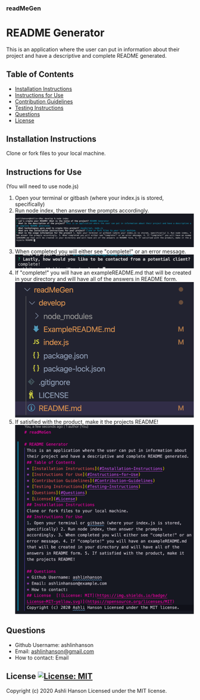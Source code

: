 ### readMeGen

# README Generator 
 This is an application where the user can put in information about their project and have a descriptive and complete README generated. 
 ## Table of Contents 
 * [Installation Instructions](#Installation-Instructions) 
 * [Instructions for Use](#Instructions-for-Use) 
 * [Contribution Guidelines](#Contribution-Guidelines) 
 * [Testing Instructions](#Testing-Instructions) 
 * [Questions](#Questions) 
 * [License](#License) 
 ## Installation Instructions 
 Clone or fork files to your local machine. 
 ## Instructions for Use 
 (You will need to use node.js)
 1. Open your terminal or gitbash (where your index.js is stored, specifically) 
 2. Run node index, then answer the prompts accordingly. 
 ![Questions Example](assets/questions.png)
 3. When completed you will either see "complete!" or an error message. 
 ![Completed Message](assets/complete!.png)
 4. If "complete!" you will have an exampleREADME.md that will be created in your directory and will have all of the answers in README form.
 ![Example file](assets/exmapleREADMEfile.png)
 5. If satisfied with the product, make it the projects README!
 ![README Markdown Version](assets/readmeproduct.png)  
  
 ## Questions  
 * Github Username: ashlinhanson 
 * Email: ashlinhanson@gmail.com 
 * How to contact: Email   
 ## License  [![License: MIT](https://img.shields.io/badge/License-MIT-yellow.svg)](https://opensource.org/licenses/MIT) 
 Copyright (c) 2020 Ashli Hanson Licensed under the MIT license.